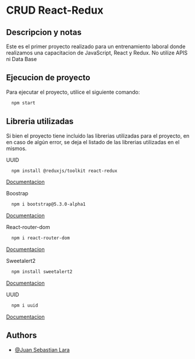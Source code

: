 # CRUD React-Redux


## Descripcion y notas



Este es el primer proyecto realizado para un entrenamiento laboral donde realizamos una capacitacion de JavaScript, React y Redux. No utilize APIS ni Data Base


## Ejecucion de proyecto

Para ejecutar el proyecto, utilice el siguiente comando:

```bash
  npm start
```
## Libreria utilizadas

Si bien el proyecto tiene incluido las librerias utilizadas para el proyecto, en en caso de algún error, se deja el listado de las librerias utilizadas en el mismos.

UUID
```bash
  npm install @reduxjs/toolkit react-redux
```
[Documentacion](https://redux-toolkit.js.org/)

Boostrap
```bash
  npm i bootstrap@5.3.0-alpha1
```
[Documentacion](https://getbootstrap.com/)

React-router-dom
```bash
  npm i react-router-dom
```
[Documentacion](https://reactrouter.com/en/main)

Sweetalert2
```bash
  npm install sweetalert2
```
[Documentacion](https://sweetalert2.github.io/)

UUID
```bash
  npm i uuid
```
[Documentacion](https://www.npmjs.com/package/uuid)




## Authors

- [@Juan Sebastian Lara](https://github.com/Artreve)

